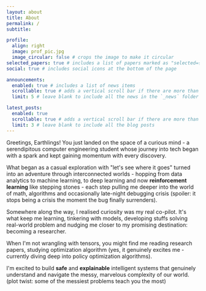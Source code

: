 ```yaml
---
layout: about
title: About
permalink: /
subtitle:

profile:
  align: right
  image: prof_pic.jpg
  image_circular: false # crops the image to make it circular
selected_papers: true # includes a list of papers marked as "selected={true}"
social: true # includes social icons at the bottom of the page

announcements:
  enabled: true # includes a list of news items
  scrollable: true # adds a vertical scroll bar if there are more than 3 news items
  limit: 5 # leave blank to include all the news in the `_news` folder

latest_posts:
  enabled: true
  scrollable: true # adds a vertical scroll bar if there are more than 3 new posts items
  limit: 3 # leave blank to include all the blog posts
---
```


Greetings, Earthlings! You just landed on the space of a curious mind - a serendipitous computer engineering student whose journey into tech began with a spark and kept gaining momentum with every discovery.

What began as a casual exploration with "let's see where it goes" turned into an adventure through interconnected worlds - hopping from data analytics to machine learning, to deep learning and now **reinforcement learning** like stepping stones - each step pulling me deeper into the world of math, algorithms and occasionally late-night debugging crisis (spoiler: it stops being a crisis the moment the bug finally surrenders).

Somewhere along the way, I realised curiosity was my real co-pilot. It's what keep me learning, tinkering with models, developing stuffs solving real-world problem and nudging me closer to my promising destination: becoming a researcher.

When I'm not wrangling with tensors, you might find me reading research papers, studying optimization algorithm (yes, it genuinely excites me - currently diving deep into policy optimization algorithms).

I'm excited to build **safe** and **explainable** intelligent systems that genuinely understand and navigate the messy, marvelous complexity of our world. (plot twist: some of the messiest problems teach you the most)
